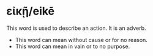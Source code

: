 # εἰκῇ/eikē
This word is used to describe an action. It is an adverb.

* This word can mean without cause or for no reason. 
* This word can mean in vain or to no purpose.
